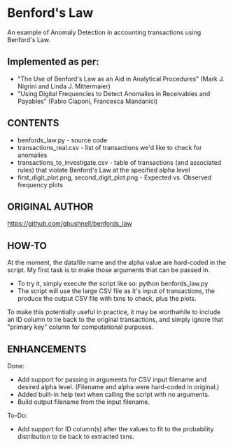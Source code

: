 # Benford's Law
An example of Anomaly Detection in accounting transactions using Benford's Law.

## Implemented as per:

* "The Use of Benford's Law as an Aid in Analytical Procedures" (Mark J. Nigrini and Linda J. Mittermaier)
* "Using Digital Frequencies to Detect Anomalies in Receivables and Payables" (Fabio Ciaponi, Francesca Mandanici)

## CONTENTS
* benfords_law.py - source code
* transactions_real.csv - list of transactions we'd like to check for anomalies 
* transactions_to_investigate.csv - table of transactions (and associated rules) that violate Benford's Law at the specified alpha level
* first_digit_plot.png, second_digit_plot.png - Expected vs. Observed frequency plots

## ORIGINAL AUTHOR
https://github.com/gbushnell/benfords_law

## HOW-TO
At the moment, the datafile name and the alpha value are hard-coded in the script. My first task is to make those arguments that can be 
passed in.

* To try it, simply execute the script like so:  python benfords_law.py
* The script will use the large CSV file as it's input of transactions, the produce the output CSV file with txns to check, plus the plots.

To make this potentially useful in practice, it may be worthwhile to include an ID column to tie back to the original transactions, 
and simply ignore that "primary key" column for computational purposes.

## ENHANCEMENTS

Done: 
* Add support for passing in arguments for CSV input filename and desired alpha level.  (Filename and alpha were hard-coded in original.)
* Added built-in help text when calling the script with no arguments.
* Build output filename from the input filename.

To-Do: 
* Add support for ID column(s) after the values to fit to the probability distribution to tie back to extracted txns.
	  
